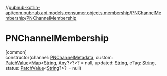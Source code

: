 //[pubnub-kotlin-api](../../../index.md)/[com.pubnub.api.models.consumer.objects.membership](../index.md)/[PNChannelMembership](index.md)/[PNChannelMembership](-p-n-channel-membership.md)

# PNChannelMembership

[common]\
constructor(channel: [PNChannelMetadata](../../com.pubnub.api.models.consumer.objects.channel/-p-n-channel-metadata/index.md), custom: [PatchValue](../../../../../pubnub-kotlin/pubnub-kotlin-core-api/pubnub-kotlin-core-api/com.pubnub.api.utils/-patch-value/index.md)&lt;[Map](https://kotlinlang.org/api/latest/jvm/stdlib/kotlin.collections/-map/index.html)&lt;[String](https://kotlinlang.org/api/latest/jvm/stdlib/kotlin/-string/index.html), [Any](https://kotlinlang.org/api/latest/jvm/stdlib/kotlin/-any/index.html)?&gt;?&gt;? = null, updated: [String](https://kotlinlang.org/api/latest/jvm/stdlib/kotlin/-string/index.html), eTag: [String](https://kotlinlang.org/api/latest/jvm/stdlib/kotlin/-string/index.html), status: [PatchValue](../../../../../pubnub-kotlin/pubnub-kotlin-core-api/pubnub-kotlin-core-api/com.pubnub.api.utils/-patch-value/index.md)&lt;[String](https://kotlinlang.org/api/latest/jvm/stdlib/kotlin/-string/index.html)?&gt;? = null)
